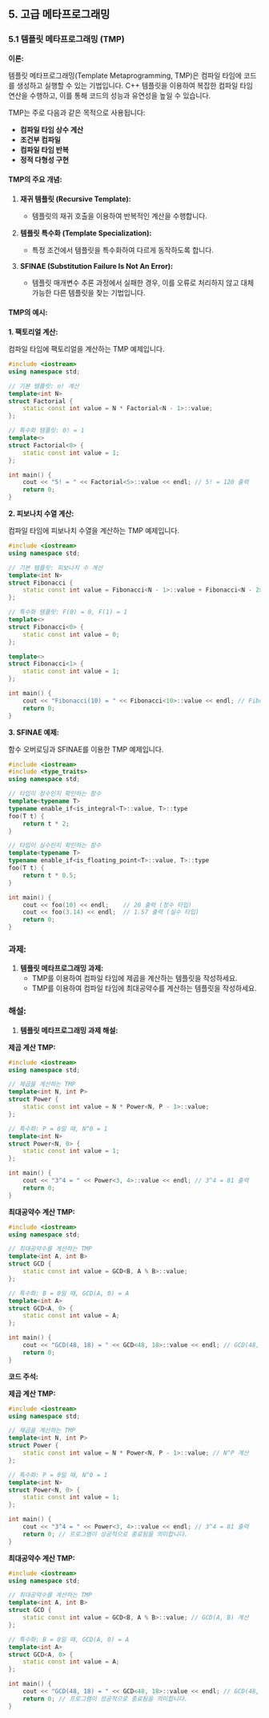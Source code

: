 ## 5. 고급 메타프로그래밍

### 5.1 템플릿 메타프로그래밍 (TMP)

**이론:**

템플릿 메타프로그래밍(Template Metaprogramming, TMP)은 컴파일 타임에 코드를 생성하고 실행할 수 있는 기법입니다. C++ 템플릿을 이용하여 복잡한 컴파일 타임 연산을 수행하고, 이를 통해 코드의 성능과 유연성을 높일 수 있습니다.

TMP는 주로 다음과 같은 목적으로 사용됩니다:
- **컴파일 타임 상수 계산**
- **조건부 컴파일**
- **컴파일 타임 반복**
- **정적 다형성 구현**

#### **TMP의 주요 개념:**

1. **재귀 템플릿 (Recursive Template):**
   - 템플릿의 재귀 호출을 이용하여 반복적인 계산을 수행합니다.

2. **템플릿 특수화 (Template Specialization):**
   - 특정 조건에서 템플릿을 특수화하여 다르게 동작하도록 합니다.

3. **SFINAE (Substitution Failure Is Not An Error):**
   - 템플릿 매개변수 추론 과정에서 실패한 경우, 이를 오류로 처리하지 않고 대체 가능한 다른 템플릿을 찾는 기법입니다.

#### **TMP의 예시:**

**1. 팩토리얼 계산:**

컴파일 타임에 팩토리얼을 계산하는 TMP 예제입니다.

```cpp
#include <iostream>
using namespace std;

// 기본 템플릿: n! 계산
template<int N>
struct Factorial {
    static const int value = N * Factorial<N - 1>::value;
};

// 특수화 템플릿: 0! = 1
template<>
struct Factorial<0> {
    static const int value = 1;
};

int main() {
    cout << "5! = " << Factorial<5>::value << endl; // 5! = 120 출력
    return 0;
}
```

**2. 피보나치 수열 계산:**

컴파일 타임에 피보나치 수열을 계산하는 TMP 예제입니다.

```cpp
#include <iostream>
using namespace std;

// 기본 템플릿: 피보나치 수 계산
template<int N>
struct Fibonacci {
    static const int value = Fibonacci<N - 1>::value + Fibonacci<N - 2>::value;
};

// 특수화 템플릿: F(0) = 0, F(1) = 1
template<>
struct Fibonacci<0> {
    static const int value = 0;
};

template<>
struct Fibonacci<1> {
    static const int value = 1;
};

int main() {
    cout << "Fibonacci(10) = " << Fibonacci<10>::value << endl; // Fibonacci(10) = 55 출력
    return 0;
}
```

**3. SFINAE 예제:**

함수 오버로딩과 SFINAE를 이용한 TMP 예제입니다.

```cpp
#include <iostream>
#include <type_traits>
using namespace std;

// 타입이 정수인지 확인하는 함수
template<typename T>
typename enable_if<is_integral<T>::value, T>::type
foo(T t) {
    return t * 2;
}

// 타입이 실수인지 확인하는 함수
template<typename T>
typename enable_if<is_floating_point<T>::value, T>::type
foo(T t) {
    return t * 0.5;
}

int main() {
    cout << foo(10) << endl;    // 20 출력 (정수 타입)
    cout << foo(3.14) << endl;  // 1.57 출력 (실수 타입)
    return 0;
}
```

### 과제:

1. **템플릿 메타프로그래밍 과제:**
   - TMP를 이용하여 컴파일 타임에 제곱을 계산하는 템플릿을 작성하세요.
   - TMP를 이용하여 컴파일 타임에 최대공약수를 계산하는 템플릿을 작성하세요.

### 해설:

1. **템플릿 메타프로그래밍 과제 해설:**

**제곱 계산 TMP:**

```cpp
#include <iostream>
using namespace std;

// 제곱을 계산하는 TMP
template<int N, int P>
struct Power {
    static const int value = N * Power<N, P - 1>::value;
};

// 특수화: P = 0일 때, N^0 = 1
template<int N>
struct Power<N, 0> {
    static const int value = 1;
};

int main() {
    cout << "3^4 = " << Power<3, 4>::value << endl; // 3^4 = 81 출력
    return 0;
}
```

**최대공약수 계산 TMP:**

```cpp
#include <iostream>
using namespace std;

// 최대공약수를 계산하는 TMP
template<int A, int B>
struct GCD {
    static const int value = GCD<B, A % B>::value;
};

// 특수화: B = 0일 때, GCD(A, 0) = A
template<int A>
struct GCD<A, 0> {
    static const int value = A;
};

int main() {
    cout << "GCD(48, 18) = " << GCD<48, 18>::value << endl; // GCD(48, 18) = 6 출력
    return 0;
}
```

**코드 주석:**

**제곱 계산 TMP:**

```cpp
#include <iostream>
using namespace std;

// 제곱을 계산하는 TMP
template<int N, int P>
struct Power {
    static const int value = N * Power<N, P - 1>::value; // N^P 계산
};

// 특수화: P = 0일 때, N^0 = 1
template<int N>
struct Power<N, 0> {
    static const int value = 1;
};

int main() {
    cout << "3^4 = " << Power<3, 4>::value << endl; // 3^4 = 81 출력
    return 0; // 프로그램이 성공적으로 종료됨을 의미합니다.
}
```

**최대공약수 계산 TMP:**

```cpp
#include <iostream>
using namespace std;

// 최대공약수를 계산하는 TMP
template<int A, int B>
struct GCD {
    static const int value = GCD<B, A % B>::value; // GCD(A, B) 계산
};

// 특수화: B = 0일 때, GCD(A, 0) = A
template<int A>
struct GCD<A, 0> {
    static const int value = A;
};

int main() {
    cout << "GCD(48, 18) = " << GCD<48, 18>::value << endl; // GCD(48, 18) = 6 출력
    return 0; // 프로그램이 성공적으로 종료됨을 의미합니다.
}
```
